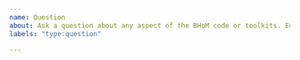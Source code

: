 ```yaml
---
name: Question
about: Ask a question about any aspect of the BHoM code or toolkits. Equally do feel free to reach out on Slack with queries and for wider discussions. Link and open invite can be found on https://bhom.xyz
labels: "type:question"

---
```

<!-- PLEASE ENSURE YOU REVIEW THE CONTENT OF EACH ISSUE CAREFULLY, INCLUDING SUBSEQUENT COMMENTS BY YOURSELF OR OTHERS. -->
<!-- IN PARTICULAR PLEASE ENSURE THAT SENSITIVE OR INAPPROPRIATE INFORMATION IS NOT UPLOADED -->


<!-- If you would like to ask a question on Slack you can find a link and open invite on https://bhom.xyz -->
